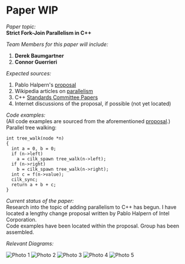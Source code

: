 Paper WIP
=========
  
*Paper topic:*  
**Strict Fork-Join Parallelism in C++**  

*Team Members for this paper will include:*  
1. **Derek Baumgartner**  
2. **Connor Guerrieri**  
  
*Expected sources:*  
1. Pablo Halpern's [proposal][]  
2. Wikipedia articles on [parallelism][]  
3. C++ [Standards Committee Papers][]  
4. Internet discussions of the proposal, if possible (not yet located) 

*Code examples:*  
(All code examples are sourced from the aforementioned [proposal][].)  
Parallel tree walking:  
~~~~~~~~~~~~~~  
int tree_walk(node *n)
{  
  int a = 0, b = 0;  
  if (n->left)  
    a = cilk_spawn tree_walk(n->left);  
  if (n->right)  
    b = cilk_spawn tree_walk(n->right);  
  int c = f(n->value);  
  cilk_sync;  
  return a + b + c;  
}  
~~~~~~~~~~~~~~

*Current status of the paper:*  
Research into the topic of adding parallelism to C++ has begun. I have located a lengthy change proposal written by Pablo Halpern of Intel Corporation.  
Code examples have been located within the proposal. Group has been assembled.

*Relevant Diagrams:*


![Photo 1](http://software.intel.com/sites/products/documentation/doclib/stdxe/2013/composerxe/compiler/cpp-mac/GUID-4A304012-DC9E-4683-816E-3F677B65E407-low.jpg)
![Photo 2](http://software.intel.com/sites/products/documentation/doclib/stdxe/2013/composerxe/compiler/cpp-mac/GUID-B12BF5FE-66F8-49CC-9D56-F36A1DC2EC73-low.jpg)
![Photo 3](http://software.intel.com/sites/products/documentation/doclib/stdxe/2013/composerxe/compiler/cpp-mac/GUID-E8B7EA98-DAEF-4DCF-AFC7-D52D79AB7284-low.jpg)
![Photo 4](http://software.intel.com/sites/products/documentation/doclib/stdxe/2013/composerxe/compiler/cpp-mac/GUID-7D173756-BF5E-458E-ABB8-FE7F4781BC91-low.jpg)
![Photo 5](http://software.intel.com/sites/products/documentation/doclib/stdxe/2013/composerxe/compiler/cpp-mac/GUID-0C5F332D-2E41-4457-B74E-C1CEFE14C8C8-low.jpg)

[Standards Committee Papers]: http://www.open-std.org/jtc1/sc22/wg21/docs/papers/
[proposal]: http://www.open-std.org/jtc1/sc22/wg21/docs/papers/2012/n3409.pdf
[parallelism]: http://en.wikipedia.org/wiki/Parallel_computing
